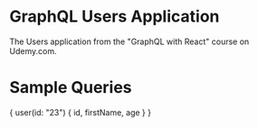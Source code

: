 # GraphQL Users Application

The Users application from the "GraphQL with React" course on Udemy.com.

# Sample Queries

{
  user(id: "23") {
    id,
    firstName,
    age
  }
}
